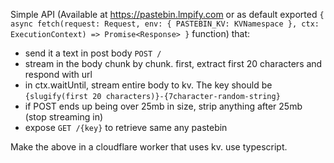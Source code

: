 Simple API (Available at https://pastebin.lmpify.com or as default exported `{ async fetch(request: Request, env: { PASTEBIN_KV: KVNamespace }, ctx: ExecutionContext) => Promise<Response> }` function) that:

- send it a text in post body `POST /`
- stream in the body chunk by chunk. first, extract first 20 characters and respond with url
- in ctx.waitUntil, stream entire body to kv. The key should be `{slugify(first 20 characters)}-{7character-random-string}`
- if POST ends up being over 25mb in size, strip anything after 25mb (stop streaming in)
- expose `GET /{key}` to retrieve same any pastebin

Make the above in a cloudflare worker that uses kv. use typescript.
